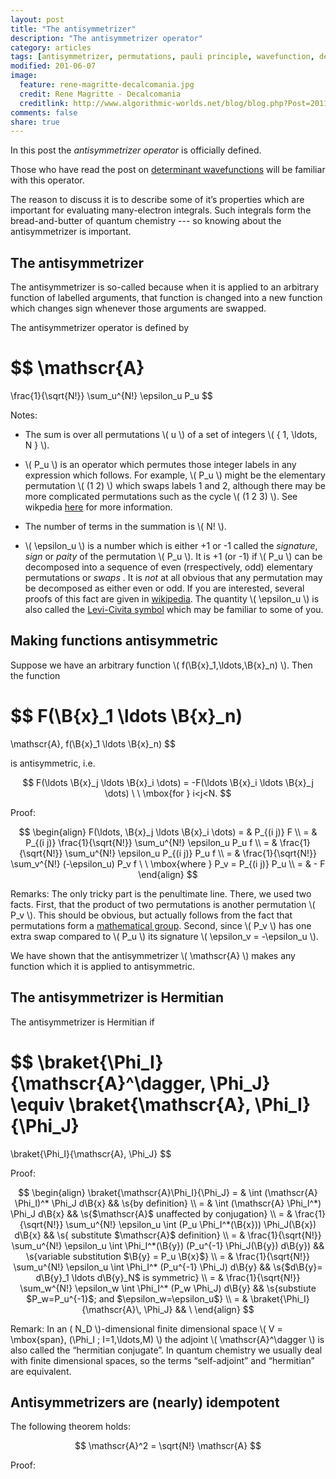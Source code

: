 ```yaml
---
layout: post
title: "The antisymmetrizer"
description: "The antisymmetrizer operator"
category: articles
tags: [antisymmetrizer, permutations, pauli principle, wavefunction, determinant]
modified: 201-06-07
image:
  feature: rene-magritte-decalcomania.jpg
  credit: Rene Magritte - Decalcomania
  creditlink: http://www.algorithmic-worlds.net/blog/blog.php?Post=20110201
comments: false
share: true
---
```


In this post the  _antisymmetrizer operator_ is officially defined.

Those who have read the post on [determinant
wavefunctions](https://dylan.jayatilaka.net/) will be familiar with this
operator. 

The reason to discuss it is to describe some of it’s properties which are
important for evaluating many-electron integrals. Such integrals form the
bread-and-butter of quantum chemistry --- so knowing about the antisymmetrizer
is important.

## The antisymmetrizer

The antisymmetrizer is so-called because when it is applied to an arbitrary
function of labelled arguments, that function is changed into a new function
which changes sign whenever those arguments are swapped.

The antisymmetrizer operator is defined by

$$
\mathscr{A}
=
\frac{1}{\sqrt{N!}} \sum_u^{N!} \epsilon_u P_u
$$

Notes:

* The sum is over all permutations \\( u \\) of a set of integers
  \\( \{ 1, \ldots, N \} \\).

* \\( P_u \\) is an operator which permutes those integer labels in any
  expression which follows. For example, \\( P_u \\) might be the elementary
  permutation \\( (1 2) \\) which swaps labels 1 and 2, although there
  may be more complicated permutations such as the cycle \\( (1 2 3) \\).
  See wikpedia [here](http://en.wikipedia.org/wiki/Permutation)
  for more information. 

*  The number of terms in the summation is \\( N! \\).

* \\( \epsilon_u \\) is a number which is either +1 or -1 called the
  _signature_, _sign_ or _paity_ of the permutation \\( P_u \\). It
  is +1 (or -1) if \\( P_u \\) can be decomposed into a sequence of even
  (rrespectively, odd) elementary permutations or _swaps_ . It is _not_ at all
  obvious that any permutation may be decomposed as either even or odd. 
  If you are interested, several proofs of this fact are given in
  [wikipedia](http://en.wikipedia.org/wiki/Parity_of_a_permutation). 
  The quantity \\( \epsilon_u \\) is also called the
  [Levi-Civita symbol](http://en.wikipedia.org/wiki/Levi-Civita_symbol)
  which may be familiar to some of you.

## Making functions antisymmetric

Suppose we have an arbitrary function \\( f(\B{x}_1,\ldots,\B{x}_n) \\). 
Then the function

$$
F(\B{x}_1 \ldots \B{x}_n)
=
\mathscr{A}\, 
f(\B{x}_1 \ldots \B{x}_n)
$$

is antisymmetric, i.e.

$$
   F(\ldots \B{x}_j \ldots \B{x}_i \dots)
= -F(\ldots \B{x}_i \ldots \B{x}_j \dots)
\ \ \mbox{for } i<j<N.
$$

Proof:

$$
\begin{align}
F(\ldots, \B{x}_j \ldots \B{x}_i \dots)
= & P_{(i j)} F \\
= & P_{(i j)} \frac{1}{\sqrt{N!}} \sum_u^{N!} \epsilon_u P_u f \\
= & \frac{1}{\sqrt{N!}} \sum_u^{N!} \epsilon_u P_{(i j)} P_u f \\
= & \frac{1}{\sqrt{N!}} \sum_v^{N!} (-\epsilon_u) P_v f \ \ \mbox{where } P_v = P_{(i j)} P_u \\
= & - F
\end{align}
$$

Remarks: The only tricky part is the penultimate line. There, we used two
facts. First, that the product of two permutations is another permutation \\(
P_v \\). This should be obvious, but actually follows from the fact that
permutations form a [mathematical group](). Second, since \\( P_v \\) has one
extra swap compared to \\( P_u \\) its signature 
\\( \epsilon_v = -\epsilon_u \\).

We have shown that the antisymmetrizer \\( \mathscr{A} \\) makes any function
which it is applied to antisymmetric.

## The antisymmetrizer is Hermitian

The antisymmetrizer is Hermitian if

$$
\braket{\Phi_I}{\mathscr{A}^\dagger\, \Phi_J}
\equiv
\braket{\mathscr{A}\, \Phi_I}{\Phi_J}
=
\braket{\Phi_I}{\mathscr{A}\, \Phi_J}
$$

Proof:

$$
\begin{align}
\braket{\mathscr{A}\Phi_I}{\Phi_J}
= &
\int
(\mathscr{A} \Phi_I)^* \Phi_J d\B{x}
&& \s{by definition}
\\
= &
\int
(\mathscr{A} \Phi_I^*) \Phi_J d\B{x}
&& \s{$\mathscr{A}$ unaffected by conjugation}
\\
= &
\frac{1}{\sqrt{N!}}
\sum_u^{N!} \epsilon_u
\int
(P_u \Phi_I^*(\B{x})) \Phi_J(\B{x}) d\B{x}
&& \s{ substitute $\mathscr{A}$ definition}
\\
= &
\frac{1}{\sqrt{N!}}
\sum_u^{N!} \epsilon_u
\int
\Phi_I^*(\B{y}) (P_u^{-1} \Phi_J(\B{y}) d\B{y})
&& \s{variable substitution $\B{y} = P_u \B{x}$}
\\
= &
\frac{1}{\sqrt{N!}}
\sum_u^{N!} \epsilon_u
\int
\Phi_I^* (P_u^{-1} \Phi_J) d\B{y}
&& \s{$d\B{y}= d\B{y}_1 \ldots d\B{y}_N$ is symmetric}
\\
= &
\frac{1}{\sqrt{N!}}
\sum_w^{N!} \epsilon_w
\int
\Phi_I^* (P_w \Phi_J) d\B{y}
&& \s{substiute $P_w=P_u^{-1}$; and $\epsilon_w=\epsilon_u$}
\\
= &
\braket{\Phi_I}{\mathscr{A}\, \Phi_J}
&& \
\end{align}
$$

Remark: In an \( N_D \\)-dimensional finite dimensional space
\\( V = \mbox{span}\, (\Phi_I ; I=1,\ldots,M) \\) the adjoint
\\( \mathscr{A}^\dagger \\) is also called the “hermitian conjugate”.
In quantum chemistry we usually deal with finite dimensional spaces, so 
the terms “self-adjoint” and “hermitian” are equivalent.

## Antisymmetrizers are (nearly) idempotent

The following theorem holds:

$$
\mathscr{A}^2 = \sqrt{N!} \mathscr{A}
$$

Proof:





